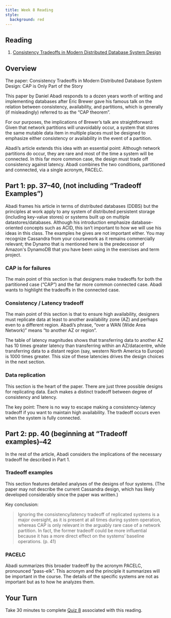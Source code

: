 ```yaml
---
title: Week 8 Reading
style:
  background: red
---
```

## Reading
1. [Consistency Tradeoffs in Modern Distributed Database System Design](http://www.cs.umd.edu/~abadi/papers/abadi-pacelc.pdf)

## Overview
The paper: Consistency Tradeoffs in Modern Distributed Database System Design: CAP is Only Part of the Story

This paper by Daniel Abadi responds to a dozen years worth of writing and implementing databases after Eric Brewer gave his famous talk on the relation between consistency, availability, and partitions, which is generally (if misleadingly) referred to as the “CAP theorem”.

For our purposes, the implications of Brewer’s talk are straightforward: Given that network partitions will unavoidably occur, a system that stores the same mutable data item in multiple places must be designed to emphasize either consistency or availability in the event of a partition.

Abadi’s article extends this idea with an essential point: Although network partitions do occur, they are rare and most of the time a system will be connected. In this far more common case, the design must trade off consistency against latency. Abadi combines the two conditions, partitioned and connected, via a single acronym, PACELC.

## Part 1: pp. 37–40, (not including “Tradeoff Examples”)
Abadi frames his article in terms of distributed databases (DDBS) but the principles at work apply to any system of distributed persistent storage (including key-value stores) or systems built up on multiple datastores/databases. Although his introduction emphasize database-oriented concepts such as ACID, this isn’t important to how we will use his ideas in this class. The examples he gives are not important either. You may recognize Cassandra from your coursework as it remains commercially relevant; the Dynamo that is mentioned here is the predecessor of Amazon's DynamoDB that you have been using in the exercises and term project.

### CAP is for failures
The main point of this section is that designers make tradeoffs for both the partitioned case (“CAP”) and the far more common connected case. Abadi wants to highlight the tradeoffs in the connected case.

### Consistency / Latency tradeoff
The main point of this section is that to ensure high availability, designers must replicate data at least to another availability zone (AZ) and perhaps even to a different region. Abadi’s phrase, “over a WAN (Wide Area Network)” means “to another AZ or region”.

The table of latency magnitudes shows that transferring data to another AZ has 10 times greater latency than transferring within an AZ/datacentre, while transferring data to a distant region (say, western North America to Europe) is 1000 times greater. This size of these latencies drives the design choices in the next section.

### Data replication
This section is the heart of the paper. There are just three possible designs for replicating data. Each makes a distinct tradeoff between degree of consistency and latency.

The key point: There is no way to escape making a consistency-latency tradeoff if you want to maintain high availability. The tradeoff occurs even when the system is fully connected.

## Part 2: pp. 40 (beginning at “Tradeoff examples)–42
In the rest of the article, Abadi considers the implications of the necessary tradeoff he described in Part 1.

### Tradeoff examples
This section features detailed analyses of the designs of four systems. (The paper may not describe the current Cassandra design, which has likely developed considerably since the paper was written.)

Key conclusion:

> Ignoring the consistency/latency tradeoff of replicated systems is a major oversight,
> as it is present at all times during system operation, whereas CAP is only relevant
> in the arguably rare case of a network partition. In fact, the former tradeoff could
> be more influential because it has a more direct effect on the systems’ baseline
> operations. (p. 41)

### PACELC
Abadi summarizes this broader tradeoff by the acronym PACELC, pronounced “pass-elk”. This acronym and the principle it summarizes will be important in the course. The details of the specific systems are not as important but as to how he analyzes them.

## Your Turn

   Take 30 minutes to complete [Quiz 8]() associated with this reading. 
